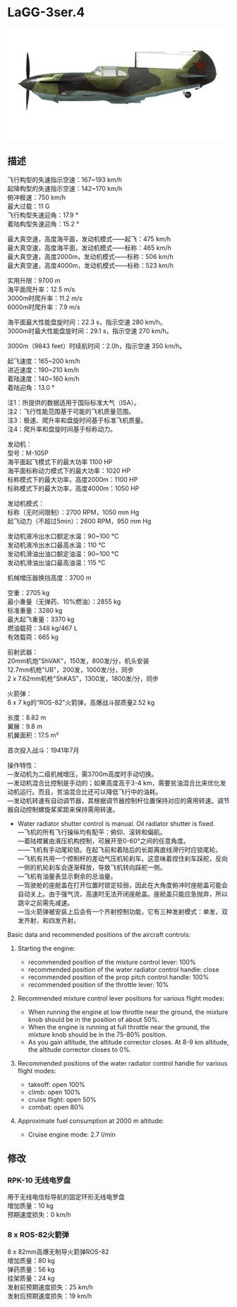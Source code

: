 # LaGG-3ser.4  
  
![lagg3s4](../images/lagg3s4.png)  
  
## 描述  
  
飞行构型的失速指示空速：167~193 km/h  
起降构型的失速指示空速：142~170 km/h  
俯冲极速：750 km/h  
最大过载：11 G  
飞行构型失速迎角：17.9 °  
着陆构型失速迎角：15.2 °  
  
最大真空速，高度海平面，发动机模式——起飞：475 km/h  
最大真空速，高度海平面，发动机模式——标称：465 km/h  
最大真空速，高度2000m，发动机模式——标称：506 km/h  
最大真空速，高度4000m，发动机模式——标称：523 km/h  
  
实用升限：9700 m  
海平面爬升率：12.5 m/s  
3000m时爬升率：11.2 m/s  
6000m时爬升率：7.9 m/s  
  
海平面最大性能盘旋时间：22.3 s，指示空速 280 km/h。  
3000m时最大性能盘旋时间：29.1 s，指示空速 270 km/h。  
  
3000m（9843 feet）时续航时间：2.0h，指示空速 350 km/h。  
  
起飞速度：165~200 km/h  
进近速度：190~210 km/h  
着陆速度：140~160 km/h  
着陆迎角：13.0 °  
  
注1：所提供的数据适用于国际标准大气（ISA）。  
注2：飞行性能范围基于可能的飞机质量范围。  
注3：极速、爬升率和盘旋时间基于标准飞机质量。  
注4：爬升率和盘旋时间基于标称动力。  
  
发动机：  
型号：M-105P  
海平面起飞模式下的最大功率 1100 HP  
海平面标称动力模式下的最大功率：1020 HP  
标称模式下的最大功率，高度2000m：1100 HP  
标称模式下的最大功率，高度4000m：1050 HP  
  
发动机模式：  
标称（无时间限制）：2700 RPM，1050 mm Hg  
起飞动力（不超过5min）：2600 RPM，950 mm Hg  
  
发动机液冷出水口额定水温：90~100 °C  
发动机液冷出水口最高水温：110 °C  
发动机滑油出油口额定油温：90~100 °C  
发动机滑油出油口最高油温：115 °C  
  
机械增压器换挡高度：3700 m  
  
空重：2705 kg  
最小重量（无弹药、10%燃油）：2855 kg  
标准重量：3280 kg  
最大起飞重量：3370 kg  
燃油载荷：348 kg/467 L  
有效载荷：665 kg  
  
前射武器：  
20mm机炮"ShVAK"，150发，800发/分，机头安装  
12.7mm机枪"UB"，200发，1000发/分，同步  
2 x 7.62mm机枪"ShKAS"，1300发，1800发/分，同步  
  
火箭弹：  
8 x 7 kg的“ROS-82”火箭弹，高爆战斗部质量2.52 kg  
  
长度：8.82 m  
翼展：9.8 m  
机翼面积：17.5 m²  
  
首次投入战斗：1941年7月  
  
操作特性：  
—发动机为二级机械增压，需3700m高度时手动切换。  
—发动机混合比控制是手动的；如果高度高于3-4 km，需要贫油混合比来优化发动机运行。而且，贫油混合比还可以降低飞行中的油耗。  
—发动机转速有自动调节器，其根据调节器控制杆位置保持对应的需用转速。调节器自动控制螺旋桨桨距来保持需用转速。  
- Water radiator shutter control is manual. Oil radiator shutter is fixed.  
—飞机的所有飞行操纵均有配平：俯仰、滚转和偏航。  
—着陆襟翼由液压机构控制，可展开至0-60°之间的任意角度。  
——飞机有手动尾轮锁。在起飞前和着陆后的长距离直线滑行时应锁尾轮。  
—飞机有共用一个控制杆的差动气压机轮刹车。这意味着捏住刹车踩舵，反向一侧的机轮刹车会逐渐释放，导致飞机转向踩舵一侧。  
—飞机有油量表显示剩余的总油量。  
—驾驶舱的座舱盖在打开位置时锁定较弱，因此在大角度俯冲时座舱盖可能会自动关上。由于强气流，高速时无法开闭座舱盖。座舱盖只能应急抛弃，所以跳伞之前需先减速。  
—当火箭弹被安装上后会有一个齐射控制功能，它有三种发射模式：单发，双发齐射，和四发齐射。  
  
Basic data and recommended positions of the aircraft controls:  
1. Starting the engine:  
	- recommended position of the mixture control lever: 100%  
	- recommended position of the water radiator control handle: close  
	- recommended position of the prop pitch control handle: 100%  
	- recommended position of the throttle lever: 10%  
  
2. Recommended mixture control lever positions for various flight modes:  
	- When running the engine at low throttle near the ground, the mixture knob should be in the position of about 50%.  
	- When the engine is running at full throttle near the ground, the mixture knob should be in the 75-80% position.  
	- As you gain altitude, the altitude corrector closes. At 8-9 km altitude, the altitude corrector closes to 0%.  
  
3. Recommended positions of the water radiator control handle for various flight modes:  
	- takeoff: open 100%  
	- climb: open 100%  
	- cruise flight: open 50%  
	- combat: open 80%  
  
4. Approximate fuel consumption at 2000 m altitude:  
	- Cruise engine mode: 2.7 l/min  
  
## 修改  
  
  
### RPK-10 无线电罗盘  
  
用于无线电信标导航的固定环形无线电罗盘  
增加质量：10 kg  
预期速度损失：0 km/h  ﻿
  
### 8 x ROS-82火箭弹  
  
8 x 82mm高爆无制导火箭弹ROS-82  
增加质量：80 kg  
弹药质量：56 kg  
挂架质量：24 kg  
发射前预期速度损失：25 km/h  
发射后预期速度损失：19 km/h  